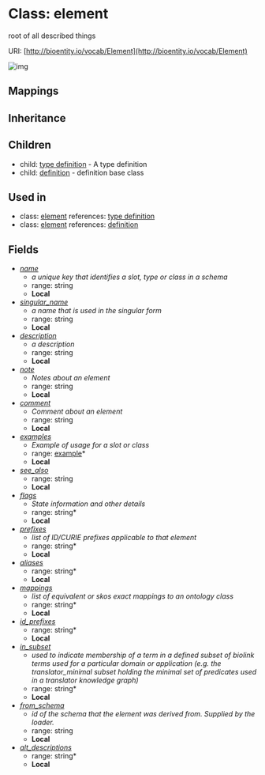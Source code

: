 # Class: element


root of all described things

URI: [http://bioentity.io/vocab/Element](http://bioentity.io/vocab/Element)

![img](http://yuml.me/diagram/nofunky;dir:TB/class/\[Element|name:string;singular_name:string%20%3F;description:string%20%3F;note:string%20%3F;comment:string%20%3F;see_also:string%20%3F;flags:string%20*;prefixes:string%20*;aliases:string%20*;mappings:string%20*;id_prefixes:string%20*;in_subset:string%20*;from_schema:string%20%3F;alt_descriptions:string%20*]^-\[Definition],%20\[Element]^-\[TypeDefinition],%20\[Element]++-%20examples%20*>\[Example])
## Mappings

## Inheritance

## Children

 *  child: [type definition](TypeDefinition.md) - A type definition
 *  child: [definition](Definition.md) - definition base class
## Used in

 *  class: [element](Element.md) references: [type definition](TypeDefinition.md)
 *  class: [element](Element.md) references: [definition](Definition.md)
## Fields

 * _[name](name.md)_
    * _a unique key that identifies a slot, type or class in a schema_
    * range: string
    * __Local__
 * _[singular_name](singular_name.md)_
    * _a name that is used in the singular form_
    * range: string
    * __Local__
 * _[description](description.md)_
    * _a description_
    * range: string
    * __Local__
 * _[note](note.md)_
    * _Notes about an element_
    * range: string
    * __Local__
 * _[comment](comment.md)_
    * _Comment about an element_
    * range: string
    * __Local__
 * _[examples](examples.md)_
    * _Example of usage for a slot or class_
    * range: [example](Example.md)*
    * __Local__
 * _[see_also](see_also.md)_
    * range: string
    * __Local__
 * _[flags](flags.md)_
    * _State information and other details_
    * range: string*
    * __Local__
 * _[prefixes](prefixes.md)_
    * _list of ID/CURIE prefixes applicable to that element_
    * range: string*
    * __Local__
 * _[aliases](aliases.md)_
    * range: string*
    * __Local__
 * _[mappings](mappings.md)_
    * _list of equivalent or skos exact mappings to an ontology class_
    * range: string*
    * __Local__
 * _[id_prefixes](id_prefixes.md)_
    * range: string*
    * __Local__
 * _[in_subset](in_subset.md)_
    * _used to indicate membership of a term in a defined subset of biolink terms used for a particular domain or application (e.g. the translator_minimal subset holding the minimal set of predicates used in a translator knowledge graph)_
    * range: string*
    * __Local__
 * _[from_schema](from_schema.md)_
    * _id of the schema that the element was derived from.  Supplied by the loader._
    * range: string
    * __Local__
 * _[alt_descriptions](alt_descriptions.md)_
    * range: string*
    * __Local__
